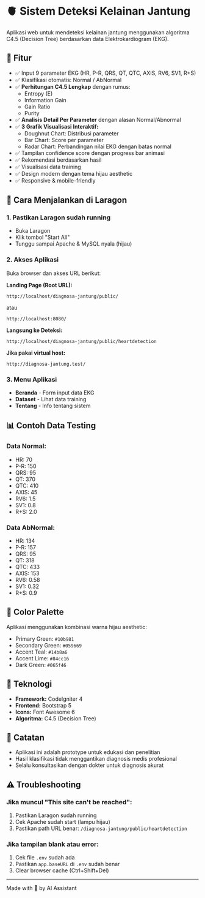# 🫀 Sistem Deteksi Kelainan Jantung

Aplikasi web untuk mendeteksi kelainan jantung menggunakan algoritma C4.5 (Decision Tree) berdasarkan data Elektrokardiogram (EKG).

## 🎨 Fitur

- ✅ Input 9 parameter EKG (HR, P-R, QRS, QT, QTC, AXIS, RV6, SV1, R+S)
- ✅ Klasifikasi otomatis: Normal / AbNormal
- ✅ **Perhitungan C4.5 Lengkap** dengan rumus:
  - Entropy (E)
  - Information Gain
  - Gain Ratio
  - Purity
- ✅ **Analisis Detail Per Parameter** dengan alasan Normal/Abnormal
- ✅ **3 Grafik Visualisasi Interaktif:**
  - Doughnut Chart: Distribusi parameter
  - Bar Chart: Score per parameter
  - Radar Chart: Perbandingan nilai EKG dengan batas normal
- ✅ Tampilan confidence score dengan progress bar animasi
- ✅ Rekomendasi berdasarkan hasil
- ✅ Visualisasi data training
- ✅ Design modern dengan tema hijau aesthetic
- ✅ Responsive & mobile-friendly

## 🚀 Cara Menjalankan di Laragon

### 1. Pastikan Laragon sudah running
   - Buka Laragon
   - Klik tombol "Start All"
   - Tunggu sampai Apache & MySQL nyala (hijau)

### 2. Akses Aplikasi
   Buka browser dan akses URL berikut:

   **Landing Page (Root URL):**
   ```
   http://localhost/diagnosa-jantung/public/
   ```
   atau
   ```
   http://localhost:8080/
   ```

   **Langsung ke Deteksi:**
   ```
   http://localhost/diagnosa-jantung/public/heartdetection
   ```

   **Jika pakai virtual host:**
   ```
   http://diagnosa-jantung.test/
   ```

### 3. Menu Aplikasi
   - **Beranda** - Form input data EKG
   - **Dataset** - Lihat data training
   - **Tentang** - Info tentang sistem

## 📊 Contoh Data Testing

### Data Normal:
- HR: 70
- P-R: 150
- QRS: 95
- QT: 370
- QTC: 410
- AXIS: 45
- RV6: 1.5
- SV1: 0.8
- R+S: 2.0

### Data AbNormal:
- HR: 134
- P-R: 157
- QRS: 95
- QT: 318
- QTC: 433
- AXIS: 153
- RV6: 0.58
- SV1: 0.32
- R+S: 0.9

## 🎨 Color Palette

Aplikasi menggunakan kombinasi warna hijau aesthetic:
- Primary Green: `#10b981`
- Secondary Green: `#059669`
- Accent Teal: `#14b8a6`
- Accent Lime: `#84cc16`
- Dark Green: `#065f46`

## 🔧 Teknologi

- **Framework:** CodeIgniter 4
- **Frontend:** Bootstrap 5
- **Icons:** Font Awesome 6
- **Algoritma:** C4.5 (Decision Tree)

## 📝 Catatan

- Aplikasi ini adalah prototype untuk edukasi dan penelitian
- Hasil klasifikasi tidak menggantikan diagnosis medis profesional
- Selalu konsultasikan dengan dokter untuk diagnosis akurat

## ⚠️ Troubleshooting

### Jika muncul "This site can't be reached":
1. Pastikan Laragon sudah running
2. Cek Apache sudah start (lampu hijau)
3. Pastikan path URL benar: `/diagnosa-jantung/public/heartdetection`

### Jika tampilan blank atau error:
1. Cek file `.env` sudah ada
2. Pastikan `app.baseURL` di `.env` sudah benar
3. Clear browser cache (Ctrl+Shift+Del)

---

Made with 💚 by AI Assistant
